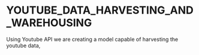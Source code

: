 # YOUTUBE_DATA_HARVESTING_AND_WAREHOUSING
Using Youtube API we are creating a model capable of harvesting the youtube data,
